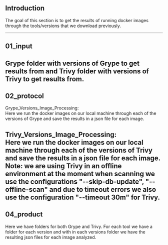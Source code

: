 ## Introduction
The goal of this section is to get the results of running docker images
through the tools/versions that we download previously. 

___
## 01_input
Grype folder with versions of Grype to get results from and Trivy folder
with versions of Trivy to get results from.
---
## 02_protocol
Grype_Versions_Image_Processing:  
Here we run the docker images on our local machine through each of the versions of Grype
and save the results in a json file for each image.  
  
Trivy_Versions_Image_Processing:  
Here we run the docker images on our local machine through each of the versions of Trivy
and save the results in a json file for each image.   
Note: we are using Trivy in an offline environment at the moment when scanning we use the configurations
"--skip-db-update", "--offline-scan" and due to timeout errors we also use the configuration
 "--timeout 30m" for Trivy. 
---
## 04_product
Here we have folders for both Grype and Trivy. For each tool we have a folder for each version
and with in each versions folder we have the resulting json files for each image analyzed. 

